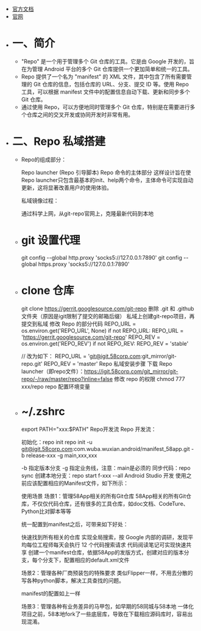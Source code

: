 - [官方文档](https://gerrit.googlesource.com/git-repo/)
- [官网](https://code.google.com/archive/p/git-repo/)
- # 一、简介
	- "Repo" 是一个用于管理多个 Git 仓库的工具。它是由 Google 开发的，旨在为管理 Android 平台的多个 Git 仓库提供一个更加简单和统一的工具。
	- Repo 提供了一个名为 "manifest" 的 XML 文件，其中包含了所有需要管理的 Git 仓库的信息，包括仓库的 URL、分支、提交 ID 等。使用 Repo 工具，可以根据 manifest 文件中的配置信息自动下载、更新和同步多个 Git 仓库。
	- 通过使用 Repo，可以方便地同时管理多个 Git 仓库，特别是在需要进行多个仓库之间的交叉开发或协同开发时非常有用。
- # 二、Repo 私域搭建
	- Repo的组成部分：
	  
	  Repo launcher (Repo 引导脚本)
	  Repo 命令的主体部分
	  这样设计旨在使 Repo launcher只包含最基本的init、help两个命令，主体命令可实现自动更新，这将显著改善用户的使用体验。
	  
	  私域镜像过程：
	  
	  通过科学上网，从git-repo官网上，克隆最新代码到本地
	- # git 设置代理
	  git config --global http.proxy 'socks5://127.0.0.1:7890'
	  git config --global https.proxy 'socks5://127.0.0.1:7890'
	- # clone 仓库
	  git clone https://gerrit.googlesource.com/git-repo 
	  删除 .git 和 .github 文件夹（原因是igit限制了提交的邮箱后缀）
	  私域上创建git-repo项目，再提交到私域
	  修改 Repo 的部分代码
	  REPO_URL = os.environ.get('REPO_URL', None)
	  if not REPO_URL:
	   REPO_URL = 'https://gerrit.googlesource.com/git-repo'
	  REPO_REV = os.environ.get('REPO_REV')
	  if not REPO_REV:
	   REPO_REV = 'stable'
	  
	  // 改为如下：
	  REPO_URL = 'git@igit.58corp.com:git_mirror/git-repo.git'
	  REPO_REV = 'master'
	  Repo 私域安装步骤
	  下载 Repo launcher（即repo文件）：https://igit.58corp.com/git_mirror/git-repo/-/raw/master/repo?inline=false
	  修改 repo 的权限
	  chmod 777 xxx/repo
	  repo 配置环境变量
	- # ~/.zshrc
	  export PATH="xxx:$PATH"
	  Repo开发流
	  Repo 开发流：
	  
	  初始化：repo init
	  repo init -u git@igit.58corp.com:com.wuba.wuxian.android/manifest_58app.git -b release-xxx -g main,xxx,xxx
	  
	  -b 指定版本分支
	  -g 指定业务线，注意：main是必须的
	  同步代码：repo sync
	  创建本地分支：repo start f-xxx --all
	  Android Studio 开发
	  使用之前应该配置相应的Manifest文件，如下所示：
	  
	  <?xml version="1.0"?>
	  
	  <manifest>
	    <remote
	        name="58igit"
	        fetch="ssh://git@igit.58corp.com/"/>
	  
	    <default
	        revision="release-12.7.0"
	        remote="58igit"
	        sync-j="4"/>
	  
	    <!-- 存放CodeTure的项目 -->
	    <project
	        clone-depth="1"
	        name="com.wuba.wuxian.android/codeture_58app"
	        path="codeture_58app"
	        groups="main"/>
	  
	    <!-- 58App的文档项目 -->
	    <project
	        clone-depth="1"
	        name="wuxian-doc/58app"
	        path="doc_58app"
	        revision="master"
	        groups="main"/>
	  
	    <!-- docsify 文档平台项目 -->
	    <project
	        clone-depth="1"
	        name="wuxian-doc/doc_docsify"
	        path="doc_docsify"
	        revision="master"
	        groups="main"/>
	  
	    <!-- 58App的入口工程 -->
	    <project
	        clone-depth="1"
	        name="com.wuba.wuxian.android/58ClientProject"
	        path="58ClientProject"
	        groups="main"/>
	  
	    <project
	        clone-depth="1"
	        name="com.wuba.wuxian.android.main/58WuxianClient"
	        path="58ClientProject/58WuxianClient"
	        groups="main"/>
	  
	    <project
	        clone-depth="1"
	        name="com.wuba.wuxian.android.main/58TownClient"
	        path="58ClientProject/58TownClient"
	        groups="main"/>
	  
	    <project
	        clone-depth="1"
	        name="com.wuba.wuxian.android.main/58ClientHybridLib"
	        path="58ClientProject/58ClientHybridLib"
	        groups="core"/>
	  
	    <project
	        clone-depth="1"
	        name="com.wuba.wuxian.android.house/58HouseLib"
	        path="58ClientProject/58HouseLib"
	        groups="house"/>
	  
	    <!-- Hybrid sdk -->
	    <project
	        clone-depth="1"
	        name="com.wuba.wuxian.sdk/WubaHybridSDK"
	        path="58ClientProject/WubaHybridSDK"
	        groups="sdk"
	        revision="refs/tags/1.6.12"/>
	  
	  </manifest>
	  
	  使用场景
	  场景1：管理58App相关的所有Git仓库
	  58App相关的所有Git仓库，不仅仅代码仓库，还有很多的工具仓库，如doc文档、CodeTure、Python比对脚本等等
	  
	  统一配置到manifest之后，可带来如下好处：
	  
	  快速找到所有相关的仓库
	  实现全局搜索，按 Google 内部的调研，发现平均每位工程师每天会执行 12 个代码搜索请求
	  代码阅读笔记可实现快速共享
	  创建一个manifest仓库，依据58App的发版方式，创建对应的版本分支，每个分支下，配置相应的default.xml文件
	  
	  场景2：管理各种厂商预装包的特殊要求
	  类似Flipper一样，不用去分散的写各种python脚本，解决工具查找的问题。
	  
	  manifest的配置如上一样
	  
	  场景3：管理各种有业务差异的马甲包，如早期的58同城与58本地
	  一体化项目之前，58本地fork了一些底层库，导致在下载相应源码库时，容易出现混淆。
